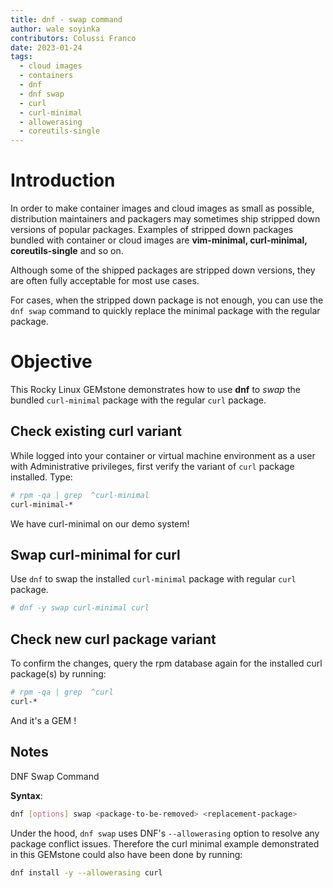 ```yaml
---
title: dnf - swap command
author: wale soyinka
contributors: Colussi Franco
date: 2023-01-24
tags:
  - cloud images
  - containers
  - dnf
  - dnf swap
  - curl
  - curl-minimal
  - allowerasing
  - coreutils-single
---
```



# Introduction

In order to make container images and cloud images as small as possible, distribution maintainers and packagers may sometimes ship stripped down versions of popular packages. Examples of stripped down packages bundled with container or cloud images are **vim-minimal, curl-minimal, coreutils-single** and so on.

Although some of the shipped packages are stripped down versions, they are often fully acceptable for most use cases.

For cases, when the stripped down package is not enough, you can use the `dnf swap` command to quickly replace the minimal package with the regular package.

# Objective

This Rocky Linux GEMstone demonstrates how to use **dnf** to _swap_ the bundled `curl-minimal` package with the regular `curl` package.


## Check existing curl variant

While logged into your container or virtual machine environment as a user with Administrative privileges, first verify the variant of `curl` package installed. Type:

```bash
# rpm -qa | grep  ^curl-minimal
curl-minimal-*
```

We have curl-minimal on our demo system!


## Swap curl-minimal for curl

Use `dnf` to swap the installed `curl-minimal` package with regular `curl` package.

```bash
# dnf -y swap curl-minimal curl

```

## Check new curl package variant

To confirm the changes, query the rpm database again for the installed curl package(s) by running:

```bash
# rpm -qa | grep  ^curl
curl-*
```


And it's a GEM !


## Notes

DNF Swap Command

**Syntax**:

```bash
dnf [options] swap <package-to-be-removed> <replacement-package>
```

Under the hood, `dnf swap` uses DNF's `--allowerasing` option to resolve any package conflict issues. Therefore the curl minimal example demonstrated in this GEMstone could also have been done by running:


```bash
dnf install -y --allowerasing curl
```



